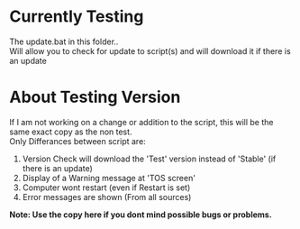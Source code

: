 # Currently Testing
The update.bat in this folder..<br />
Will allow you to check for update to script(s) and will download it if there is an update

# About Testing Version
If I am not working on a change or addition to the script, this will be the same exact copy as the non test.<br />
Only Differances between script are:
1. Version Check will download the 'Test' version instead of 'Stable' (if there is an update)
2. Display of a Warning message at 'TOS screen'
3. Computer wont restart (even if Restart is set)
4. Error messages are shown (From all sources)

**Note: Use the copy here if you dont mind possible bugs or problems.**<br />
